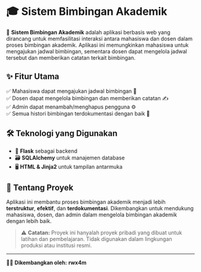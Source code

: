 # 🎓 Sistem Bimbingan Akademik

🚀 **Sistem Bimbingan Akademik** adalah aplikasi berbasis web yang dirancang untuk memfasilitasi interaksi antara mahasiswa dan dosen dalam proses bimbingan akademik. Aplikasi ini memungkinkan mahasiswa untuk mengajukan jadwal bimbingan, sementara dosen dapat mengelola jadwal tersebut dan memberikan catatan terkait bimbingan.

## ✨ Fitur Utama
✅ Mahasiswa dapat mengajukan jadwal bimbingan 📅  
✅ Dosen dapat mengelola bimbingan dan memberikan catatan ✍️  
✅ Admin dapat menambah/menghapus pengguna ⚙️  
✅ Semua histori bimbingan terdokumentasi dengan baik 📜  

## 🛠 Teknologi yang Digunakan
- 🐍 **Flask** sebagai backend
- 🗃 **SQLAlchemy** untuk manajemen database
- 🖥 **HTML & Jinja2** untuk tampilan antarmuka

## 📌 Tentang Proyek
Aplikasi ini membantu proses bimbingan akademik menjadi lebih **terstruktur**, **efektif**, dan **terdokumentasi**. Dikembangkan untuk mendukung mahasiswa, dosen, dan admin dalam mengelola bimbingan akademik dengan lebih baik.

> ⚠️ **Catatan:** Proyek ini hanyalah proyek pribadi yang dibuat untuk latihan dan pembelajaran. Tidak digunakan dalam lingkungan produksi atau institusi resmi.

---
👨‍💻 **Dikembangkan oleh:** **rwx4m**  
